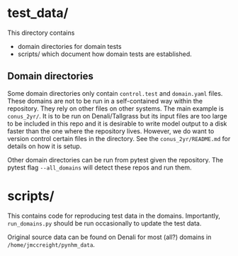 # test_data/

This directory contains
  * domain directories for domain tests
  * scripts/ which document how domain tests are established.


## Domain directories

Some domain directories only contain `control.test` and `domain.yaml` files. These domains 
are not to be run in a self-contained way within the repository. They rely on other files on 
other systems. The main example is `conus_2yr/`. It is to be run on Denali/Tallgrass but its
input files are too large to be included in this repo and it is desirable to write model 
output to a disk faster than the one where the repository lives. However, we do want to 
version control certain files in the directory. See the `conus_2yr/README.md` for details 
on how it is setup.


Other domain directories can be run from pytest given the repository. The pytest 
flag `--all_domains` will detect these repos and run them.



# scripts/

This contains code for reproducing test data in the domains. Importantly, `run_domains.py` should be run
occasionally to update the test data.

Original source data can be found on Denali for most (all?) domains in `/home/jmccreight/pynhm_data`.
